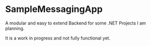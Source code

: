 # SampleMessagingApp

A modular and easy to extend Backend for some .NET Projects I am planning. 

It is a work in progress and not fully functional yet.
